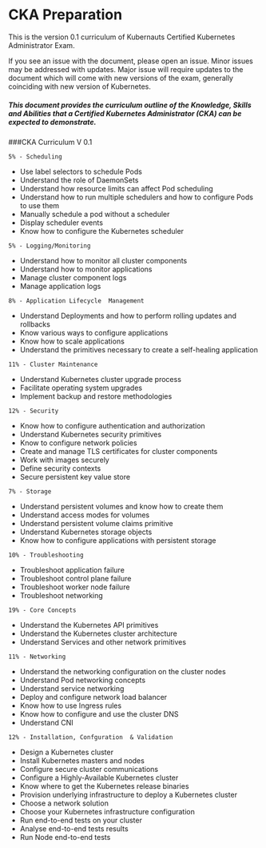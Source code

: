 # CKA Preparation

This is the version 0.1 curriculum of Kubernauts Certified Kubernetes Administrator Exam. 

If you see an issue with the document, please open an issue. Minor issues may be addressed with updates. Major issue will require updates to the document which will come with new versions of the exam, generally coinciding with new version of Kubernetes.

##### This document provides the curriculum outline of the Knowledge, Skills and Abilities that a Certified Kubernetes Administrator (CKA) can be expected to demonstrate.

###CKA Curriculum V 0.1

```5% - Scheduling```

* Use label selectors to schedule Pods
* Understand the role of DaemonSets
* Understand how resource limits can affect Pod scheduling
* Understand how to run multiple schedulers and how to configure Pods to use them
* Manually schedule a pod without  a scheduler
* Display scheduler events
* Know how to configure the Kubernetes scheduler


```5% - Logging/Monitoring```

* Understand how to monitor all  cluster components
* Understand how to monitor applications
* Manage cluster component logs
* Manage application logs


```8% - Application Lifecycle  Management```

* Understand Deployments and how to perform rolling updates and rollbacks
* Know various ways to configure applications
* Know how to scale applications
* Understand the primitives necessary to create a self-healing application 


```11% - Cluster Maintenance```

* Understand Kubernetes cluster  upgrade process
* Facilitate operating system upgrades
* Implement backup and restore methodologies


```12% - Security```

* Know how to configure authentication  and authorization
* Understand Kubernetes security primitives
* Know to configure network policies
* Create and manage TLS certificates for cluster components
* Work with images securely
* Define security contexts
* Secure persistent key value store


```7% - Storage```
 
 * Understand persistent volumes and know how to create them
 * Understand access modes for volumes
 * Understand persistent volume claims primitive
 * Understand Kubernetes storage objects
 * Know how to configure applications with persistent storage
 
 
 ```10% - Troubleshooting```
 
 * Troubleshoot application failure
 * Troubleshoot control plane failure
 * Troubleshoot worker node failure
 * Troubleshoot networking 
 
 
 ```19% - Core Concepts```
 
* Understand the Kubernetes API primitives
* Understand the Kubernetes cluster architecture
* Understand Services and other network primitives


```11% - Networking```

* Understand the networking configuration on the cluster nodes
* Understand Pod networking concepts
* Understand service networking
* Deploy and configure network load balancer
* Know how to use Ingress rules
* Know how to configure and use the cluster DNS
* Understand CNI


```12% - Installation, Confguration  & Validation```

* Design a Kubernetes cluster
* Install Kubernetes masters and nodes
* Configure secure cluster communications
* Configure a Highly-Available Kubernetes cluster
* Know where to get the Kubernetes  release binaries
* Provision underlying infrastructure to deploy a Kubernetes cluster
* Choose a network solution
* Choose your Kubernetes infrastructure configuration
* Run end-to-end tests on your cluster
* Analyse end-to-end tests results
* Run Node end-to-end tests



